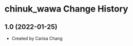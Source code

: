 chinuk_wawa Change History
====================

1.0 (2022-01-25)
----------------
* Created by Carisa Chang
